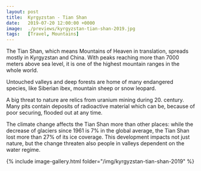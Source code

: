 ```yaml
---
layout: post
title:  Kyrgyzstan - Tian Shan
date:   2019-07-20 12:00:00 +0000
image:  ./previews/kyrgyzstan-tian-shan-2019.jpg
tags:   [Travel, Mountains]
---
```

The Tian Shan, which means Mountains of Heaven in translation, spreads mostly in Kyrgyzstan and China. With peaks reaching more than 7000 meters above sea level, it is one of the highest mountain ranges in the whole world.

Untouched valleys and deep forests are home of many endangered species, like Siberian ibex, mountain sheep or snow leopard.

A big threat to nature are relics from uranium mining during 20. century. Many pits contain deposits of radioactive material which can be, because of poor securing, flooded out at any time.

The climate change affects the Tian Shan more than other places: while the decrease of glaciers since 1961 is 7% in the global average, the Tian Shan lost more than 27% of its ice coverage. This development impacts not just nature, but the change threaten also people in valleys dependent on the water regime.

<div class="row">
    <article class="article col col-12 col-t-12">
    {% include image-gallery.html folder="/img/kyrgyzstan-tian-shan-2019" %}
    </article>
</div>
